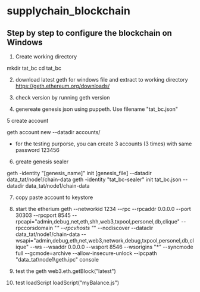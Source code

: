 # supplychain_blockchain

## Step by step to configure the blockchain on Windows

1. Create working directory

mkdir tat_bc
cd tat_bc

2. download latest geth for windows file and extract to working directory
https://geth.ethereum.org/downloads/

3. check version by running
geth version

4. genereate genesis json using puppeth. Use filename "tat_bc.json"

5 create account

geth account new --datadir accounts/

* for the testing purporse, you can create 3 accounts (3 times) with same password 123456

6. greate genesis sealer

geth -identity "[genesis_name]" init [genesis_file] --datadir data_tat/node1/chain-data
geth -identity "tat_bc-sealer" init tat_bc.json --datadir data_tat/node1/chain-data

7. copy paste account to keystore

8. start the etherium
geth --networkid 1234 --rpc --rpcaddr 0.0.0.0 --port 30303 --rpcport 8545 --rpcapi="admin,debug,net,eth,shh,web3,txpool,personel,db,clique" --rpccorsdomain "*" --rpcvhosts "*" --nodiscover --datadir data_tat/node1/chain-data --wsapi="admin,debug,eth,net,web3,network,debug,txpool,personel,db,clique" --ws --wsaddr 0.0.0.0 --wsport 8546 --wsorigins "*" --syncmode full --gcmode=archive --allow-insecure-unlock --ipcpath "data_tat\node1\geth.ipc" console 

9. test the geth
web3.eth.getBlock("latest")

10. test loadScript
loadScript("myBalance.js")
